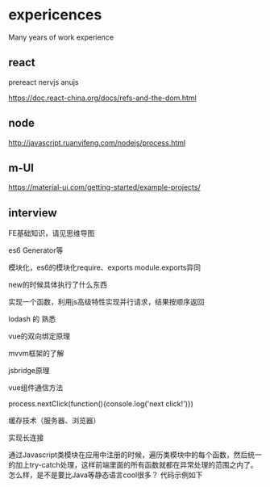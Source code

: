 # expericences
Many years of work experience

## react 
prereact
nervjs
anujs

https://doc.react-china.org/docs/refs-and-the-dom.html

## node
http://javascript.ruanyifeng.com/nodejs/process.html


## m-UI
https://material-ui.com/getting-started/example-projects/

## interview

FE基础知识，请见思维导图

es6 Generator等

模块化，es6的模块化require、exports module.exports异同

new的时候具体执行了什么东西

实现一个函数，利用js高级特性实现并行请求，结果按顺序返回

lodash 的 熟悉

vue的双向绑定原理

mvvm框架的了解

jsbridge原理

vue组件通信方法

process.nextClick(function(){console.log('next click!')})


缓存技术（服务器、浏览器）

实现长连接

通过Javascript类模块在应用中注册的时候，遍历类模块中的每个函数，然后统一的加上try-catch处理，这样前端里面的所有函数就都在异常处理的范围之内了。怎么样，是不是要比Java等静态语言cool很多？ 代码示例如下